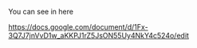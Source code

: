 You can see in here

https://docs.google.com/document/d/1Fx-3Q7J7jnVvD1w_aKKPJ1rZ5JsON55Uy4NkY4c524o/edit
